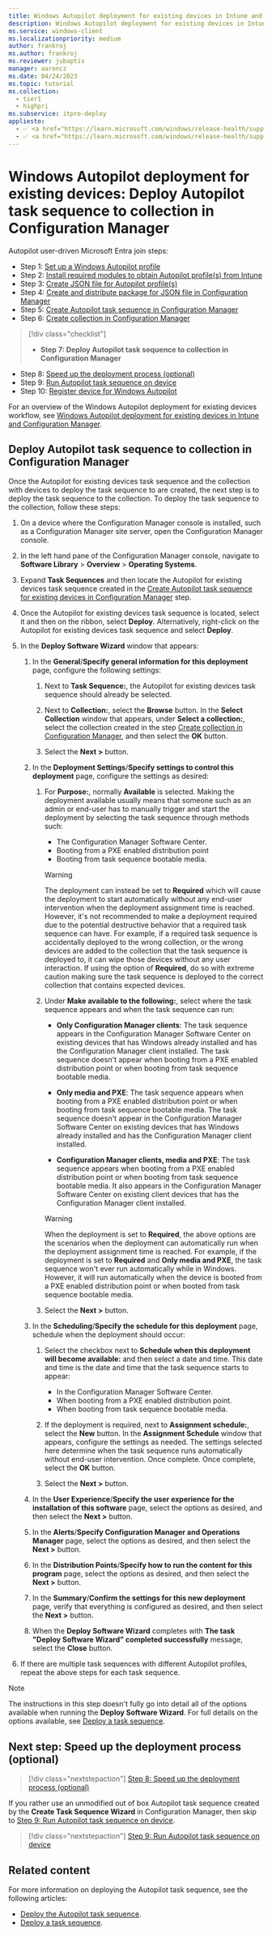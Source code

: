 ```yaml
---
title: Windows Autopilot deployment for existing devices in Intune and Configuration Manager - Step 7 of 10 - Deploy Autopilot task sequence to collection in Configuration Manager
description: Windows Autopilot deployment for existing devices in Intune and Configuration Manager - Step 7 of 10 - Deploy Autopilot task sequence to collection in Configuration Manager.
ms.service: windows-client
ms.localizationpriority: medium
author: frankroj
ms.author: frankroj
ms.reviewer: jubaptis
manager: aaroncz
ms.date: 04/24/2023
ms.topic: tutorial
ms.collection:
  - tier1
  - highpri
ms.subservice: itpro-deploy
appliesto:
  - ✅ <a href="https://learn.microsoft.com/windows/release-health/supported-versions-windows-client" target="_blank">Windows 11</a>
  - ✅ <a href="https://learn.microsoft.com/windows/release-health/supported-versions-windows-client" target="_blank">Windows 10</a>
---
```


# Windows Autopilot deployment for existing devices: Deploy Autopilot task sequence to collection in Configuration Manager

Autopilot user-driven Microsoft Entra join steps:
- Step 1: [Set up a Windows Autopilot profile](setup-autopilot-profile.md)
- Step 2: [Install required modules to obtain Autopilot profile(s) from Intune](install-modules.md)
- Step 3: [Create JSON file for Autopilot profile(s)](create-json-file.md)
- Step 4: [Create and distribute package for JSON file in Configuration Manager](create-json-package.md)
- Step 5: [Create Autopilot task sequence in Configuration Manager](create-autopilot-task-sequence.md)
- Step 6: [Create collection in Configuration Manager](create-collection.md)
> [!div class="checklist"]
> - **Step 7: Deploy Autopilot task sequence to collection in Configuration Manager**
- Step 8: [Speed up the deployment process (optional)](speed-up-deployment.md)
- Step 9: [Run Autopilot task sequence on device](run-autopilot-task-sequence.md)
- Step 10: [Register device for Windows Autopilot](register-device.md)

For an overview of the Windows Autopilot deployment for existing devices workflow, see [Windows Autopilot deployment for existing devices in Intune and Configuration Manager](existing-devices-workflow.md#workflow).

## Deploy Autopilot task sequence to collection in Configuration Manager

Once the Autopilot for existing devices task sequence and the collection with devices to deploy the task sequence to are created, the next step is to deploy the task sequence to the collection. To deploy the task sequence to the collection, follow these steps:

1. On a device where the Configuration Manager console is installed, such as a Configuration Manager site server, open the Configuration Manager console.

1. In the left hand pane of the Configuration Manager console, navigate to **Software Library** > **Overview** > **Operating Systems**.

1. Expand **Task Sequences** and then locate the Autopilot for existing devices task sequence created in the [Create Autopilot task sequence for existing devices in Configuration Manager](create-autopilot-task-sequence.md) step.

1. Once the Autopilot for existing devices task sequence is located, select it and then on the ribbon, select **Deploy**. Alternatively, right-click on the Autopilot for existing devices task sequence and select **Deploy**.

1. In the **Deploy Software Wizard** window that appears:

   1. In the **General**/**Specify general information for this deployment** page, configure the following settings:

      1. Next to **Task Sequence:**, the Autopilot for existing devices task sequence should already be selected.

      1. Next to **Collection:**, select the **Browse** button. In the **Select Collection** window that appears, under **Select a collection:**, select the collection created in the step [Create collection in Configuration Manager](create-collection.md), and then select the **OK** button.

      1. Select the **Next >** button.

   1. In the **Deployment Settings**/**Specify settings to control this deployment** page, configure the settings as desired:

      1. For **Purpose:**, normally **Available** is selected. Making the deployment available usually means that someone such as an admin or end-user has to manually trigger and start the deployment by selecting the task sequence through methods such:

         - The Configuration Manager Software Center.
         - Booting from a PXE enabled distribution point
         - Booting from task sequence bootable media.

          > [!WARNING]
          >
          > The deployment can instead be set to **Required** which will cause the deployment to start automatically without any end-user intervention when the deployment assignment time is reached. However, it's not recommended to make a deployment required due to the potential destructive behavior that a required task sequence can have. For example, if a required task sequence is accidentally deployed to the wrong collection, or the wrong devices are added to the collection that the task sequence is deployed to, it can wipe those devices without any user interaction. If using the option of **Required**, do so with extreme caution making sure the task sequence is deployed to the correct collection that contains expected devices.

      1. Under **Make available to the following:**, select where the task sequence appears and when the task sequence can run:

         - **Only Configuration Manager clients**: The task sequence appears in the Configuration Manager Software Center on existing devices that has Windows already installed and has the Configuration Manager client installed. The task sequence doesn't appear when booting from a PXE enabled distribution point or when booting from task sequence bootable media.

         - **Only media and PXE**: The task sequence appears when booting from a PXE enabled distribution point or when booting from task sequence bootable media. The task sequence doesn't appear in the Configuration Manager Software Center on existing devices that has Windows already installed and has the Configuration Manager client installed.

         - **Configuration Manager clients, media and PXE**: The task sequence appears when booting from a PXE enabled distribution point or when booting from task sequence bootable media. It also appears in the Configuration Manager Software Center on existing client devices that has the Configuration Manager client installed.

          > [!WARNING]
          >
          > When the deployment is set to **Required**, the above options are the scenarios when the deployment can automatically run when the deployment assignment time is reached. For example, if the deployment is set to **Required** and **Only media and PXE**, the task sequence won't ever run automatically while in Windows. However, it will run automatically when the device is booted from a PXE enabled distribution point or when booted from task sequence bootable media.

      1. Select the **Next >** button.

   1. In the **Scheduling**/**Specify the schedule for this deployment** page, schedule when the deployment should occur:

      1. Select the checkbox next to **Schedule when this deployment will become available:** and then select a date and time. This date and time is the date and time that the task sequence starts to appear:

         - In the Configuration Manager Software Center.
         - When booting from a PXE enabled distribution point.
         - When booting from task sequence bootable media.

      1. If the deployment is required, next to **Assignment schedule:**, select the **New** button. In the **Assignment Schedule** window that appears, configure the settings as needed. The settings selected here determine when the task sequence runs automatically without end-user intervention. Once complete. Once complete, select the **OK** button.

      1. Select the **Next >** button.

   1. In the **User Experience**/**Specify the user experience for the installation of this software** page, select the options as desired, and then select the **Next >** button.

   1. In the **Alerts**/**Specify Configuration Manager and Operations Manager** page, select the options as desired, and then select the **Next >** button.

   1. In the **Distribution Points**/**Specify how to run the content for this program** page, select the options as desired, and then select the **Next >** button.

   1. In the **Summary**/**Confirm the settings for this new deployment** page, verify that everything is configured as desired, and then select the **Next >** button.

   1. When the **Deploy Software Wizard** completes with **The task "Deploy Software Wizard" completed successfully** message, select the **Close** button.

1. If there are multiple task sequences with different Autopilot profiles, repeat the above steps for each task sequence.

> [!NOTE]
>
> The instructions in this step doesn't fully go into detail all of the options available when running the **Deploy Software Wizard**. For full details on the options available, see [Deploy a task sequence](/mem/configmgr/osd/deploy-use/deploy-a-task-sequence).

## Next step: Speed up the deployment process (optional)

> [!div class="nextstepaction"]
> [Step 8: Speed up the deployment process (optional)](speed-up-deployment.md)

If you rather use an unmodified out of box Autopilot task sequence created by the **Create Task Sequence Wizard** in Configuration Manager, then skip to [Step 9: Run Autopilot task sequence on device](run-autopilot-task-sequence.md).

> [!div class="nextstepaction"]
> [Step 9: Run Autopilot task sequence on device](run-autopilot-task-sequence.md)

## Related content

For more information on deploying the Autopilot task sequence, see the following articles:

- [Deploy the Autopilot task sequence](../../existing-devices.md#deploy-the-autopilot-task-sequence).
- [Deploy a task sequence](/mem/configmgr/osd/deploy-use/deploy-a-task-sequence).
